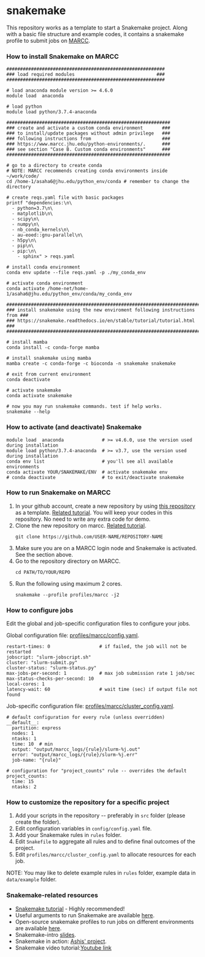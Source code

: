# snakemake
This repository works as a template to start a Snakemake project. Along with a basic file structure and example codes, it contains a snakemake profile to submit jobs on [MARCC](https://www.marcc.jhu.edu/).

### How to install Snakemake on MARCC
```
##########################################################
### load required modules                              ###
##########################################################

# load anaconda module version >= 4.6.0
module load  anaconda

# load python
module load python/3.7.4-anaconda 

############################################################
### create and activate a custom conda environment       ###
### to install/update packages without admin privilege   ###
### following instructions from                          ###
### https://www.marcc.jhu.edu/python-environments/.      ###
### see section "Case B. Custom conda environments"      ###
############################################################

# go to a directory to create conda 
# NOTE: MARCC recommends creating conda environments inside ~/work/code/
cd /home-1/asaha6@jhu.edu/python_env/conda # remember to change the directory

# create reqs.yaml file with basic packages
printf "dependencies:\n\
  - python=3.7\n\
  - matplotlib\n\
  - scipy\n\
  - numpy\n\
  - nb_conda_kernels\n\
  - au-eoed::gnu-parallel\n\
  - h5py\n\
  - pip\n\
  - pip:\n\
    - sphinx" > reqs.yaml
    
# install conda environment
conda env update --file reqs.yaml -p ./my_conda_env

# activate conda environment
conda activate /home-net/home-1/asaha6@jhu.edu/python_env/conda/my_conda_env

##############################################################################
### install snakemake using the new enviroment following instructions from ###
### https://snakemake.readthedocs.io/en/stable/tutorial/tutorial.html      ###
##############################################################################

# install mamba
conda install -c conda-forge mamba

# install snakemake using mamba
mamba create -c conda-forge -c bioconda -n snakemake snakemake

# exit from current environment
conda deactivate

# activate snakemake 
conda activate snakemake

# now you may run snakemake commands. test if help works.
snakemake --help
```

### How to activate (and deactivate) Snakemake

```
module load  anaconda              # >= v4.6.0, use the version used during installation
module load python/3.7.4-anaconda  # >= v3.7, use the version used during installation
conda env list                     # you'll see all available environments
conda activate YOUR/SNAKEMAKE/ENV  # activate snakemake env
# conda deactivate                 # to exit/deactivate snakemake
```

### How to run Snakemake on MARCC
1. In your github account, create a new repository by using [this repository](https://github.com/battle-lab/snakemake) as a template. [Related tutorial](https://docs.github.com/en/github/creating-cloning-and-archiving-repositories/creating-a-repository-from-a-template). You will keep your codes in this repository. No need to write any extra code for demo.
2.  Clone the new repository on marcc. [Related tutorial](https://docs.github.com/en/github/creating-cloning-and-archiving-repositories/cloning-a-repository).
    ```
    git clone https://github.com/USER-NAME/REPOSITORY-NAME
    ```
3. Make sure you are on a MARCC login node and Snakemake is activated. See the section above.
4.  Go to the repository directory on MARCC.
    ```
    cd PATH/TO/YOUR/REPO
    ```
5.  Run the following using maximum 2 cores.
    ```
    snakemake --profile profiles/marcc -j2
    ```
### How to configure jobs
Edit the global and job-specific configuration files to configure your jobs.

Global configuration file: [profiles/marcc/config.yaml](profiles/marcc/config.yaml).
```
restart-times: 0                  # if failed, the job will not be restarted
jobscript: "slurm-jobscript.sh"
cluster: "slurm-submit.py"
cluster-status: "slurm-status.py"
max-jobs-per-second: 1            # max job submission rate 1 job/sec
max-status-checks-per-second: 10
local-cores: 1
latency-wait: 60                  # wait time (sec) if output file not found
```


Job-specific configuration file: [profiles/marcc/cluster_config.yaml](profiles/marcc/cluster_config.yaml).
```
# default configuration for every rule (unless overridden)
__default__:
  partition: express
  nodes: 1
  ntasks: 1
  time: 10  # min
  output: "output/marcc_logs/{rule}/slurm-%j.out"
  error: "output/marcc_logs/{rule}/slurm-%j.err"
  job-name: "{rule}"

# configuration for "project_counts" rule -- overrides the default
project_counts:
  time: 15
  ntasks: 2
```

### How to customize the repository for a specific project
1. Add your scripts in the repository -- preferably in `src` folder (please create the folder).
2. Edit configuration variables in `config/config.yaml` file.
3. Add your Snakemake rules in `rules` folder.
4. Edit `Snakefile` to aggregate all rules and to define final outcomes of the project.
5. Edit `profiles/marcc/cluster_config.yaml` to allocate resources for each job.

NOTE: You may like to delete example rules in `rules` folder, example data in `data/example` folder.

### Snakemake-related resources
* [Snakemake tutorial](https://snakemake.readthedocs.io/en/stable/tutorial/tutorial.html) - Highly recommended!
* Useful arguments to run Snakemake are available [here](https://snakemake.readthedocs.io/en/stable/executing/cli.html).
* Open-source snakemake profiles to run jobs on different environments are available [here](https://github.com/Snakemake-Profiles).
* Snakemake-intro [slides](https://github.com/alorchhota/alorchhota.github.io/raw/master/static/talk/snakemake_2021.pptx).
* Snakemake in action: [Ashis' project](https://github.com/alorchhota/spice_analysis).
* Snakemake video tutorial:[Youtube link](https://youtu.be/VAohXxK0Ma8)

